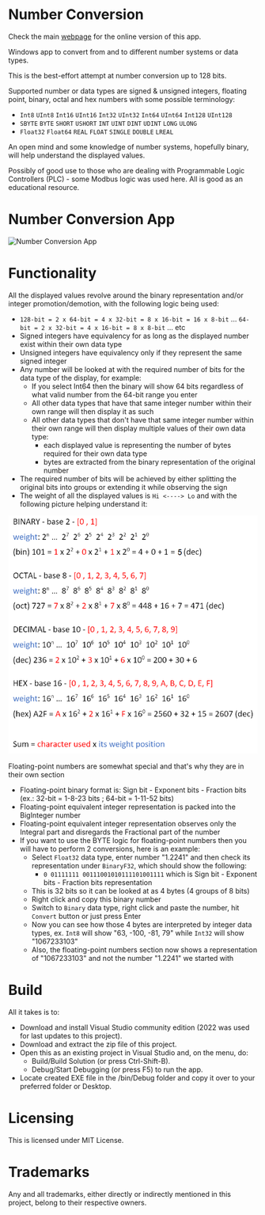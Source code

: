# Number Conversion

Check the main [webpage](https://github.com/GitHubDragonFly) for the online version of this app.

Windows app to convert from and to different number systems or data types.

This is the best-effort attempt at number conversion up to 128 bits.

Supported number or data types are signed & unsigned integers, floating point, binary, octal and hex numbers with some possible terminology:
- `Int8` `UInt8` `Int16` `UInt16` `Int32` `UInt32` `Int64` `UInt64` `Int128` `UInt128` 
- `SBYTE` `BYTE` `SHORT` `USHORT` `INT` `UINT` `DINT` `UDINT` `LONG` `ULONG`
- `Float32` `Float64` `REAL` `FLOAT` `SINGLE` `DOUBLE` `LREAL`

An open mind and some knowledge of number systems, hopefully binary, will help understand the displayed values.

Possibly of good use to those who are dealing with Programmable Logic Controllers (PLC) - some Modbus logic was used here. All is good as an educational resource.

# Number Conversion App

![Number Conversion App](screenshot/Number%20Conversion.png?raw=true)

# Functionality
All the displayed values revolve around the binary representation and/or integer promotion/demotion, with the following logic being used:

- `128-bit = 2 x 64-bit = 4 x 32-bit = 8 x 16-bit = 16 x 8-bit` ... `64-bit = 2 x 32-bit = 4 x 16-bit = 8 x 8-bit` ... etc
- Signed integers have equivalency for as long as the displayed number exist within their own data type
- Unsigned integers have equivalency only if they represent the same signed integer
- Any number will be looked at with the required number of bits for the data type of the display, for example:
  - If you select Int64 then the binary will show 64 bits regardless of what valid number from the 64-bit range you enter
  - All other data types that have that same integer number within their own range will then display it as such
  - All other data types that don't have that same integer number within their own range will then display multiple values of their own data type:
    - each displayed value is representing the number of bytes required for their own data type
    - bytes are extracted from the binary representation of the original number
- The required number of bits will be achieved by either splitting the original bits into groups or extending it while observing the sign
- The weight of all the displayed values is `Hi <----> Lo` and with the following picture helping understand it:

![Number Systems](screenshot/Number%20Systems.png?raw=true)

Floating-point numbers are somewhat special and that's why they are in their own section
- Floating-point binary format is: Sign bit - Exponent bits - Fraction bits (ex.: 32-bit = 1-8-23 bits ; 64-bit = 1-11-52 bits)
- Floating-point equivalent integer representation is packed into the BigInteger number
- Floating-point equivalent integer representation observes only the Integral part and disregards the Fractional part of the number
- If you want to use the BYTE logic for floating-point numbers then you will have to perform 2 conversions, here is an example:
  - Select `Float32` data type, enter number "1.2241" and then check its representation under `BinaryF32`, which should show the following:
     - `0 01111111 00111001010111101001111` which is Sign bit - Exponent bits - Fraction bits representation
  - This is 32 bits so it can be looked at as 4 bytes (4 groups of 8 bits)
  - Right click and copy this binary number
  - Switch to `Binary` data type, right click and paste the number, hit `Convert` button or just press Enter
  - Now you can see how those 4 bytes are interpreted by integer data types, ex. `Int8` will show "63, -100, -81, 79" while `Int32` will show "1067233103"
  - Also, the floating-point numbers section now shows a representation of "1067233103" and not the number "1.2241" we started with
 
# Build
All it takes is to:

- Download and install Visual Studio community edition (2022 was used for last updates to this project).
- Download and extract the zip file of this project.
- Open this as an existing project in Visual Studio and, on the menu, do:
  - Build/Build Solution (or press Ctrl-Shift-B).
  - Debug/Start Debugging (or press F5) to run the app.
- Locate created EXE file in the /bin/Debug folder and copy it over to your preferred folder or Desktop.

# Licensing
This is licensed under MIT License.

# Trademarks
Any and all trademarks, either directly or indirectly mentioned in this project, belong to their respective owners.
